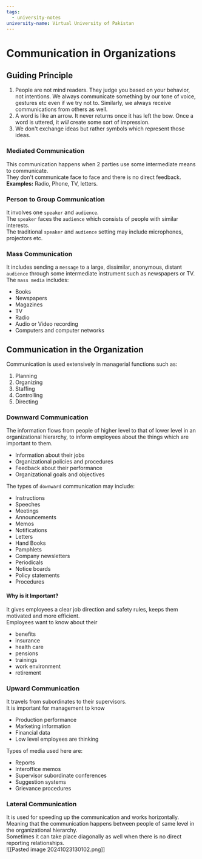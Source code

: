 ```yaml
---
tags:
  - university-notes
university-name: Virtual University of Pakistan
---
```


# Communication in Organizations
## Guiding Principle
1. People are not mind readers. They judge you based on your behavior, not intentions. We always communicate something by our tone of voice, gestures etc even if we try not to. Similarly, we always receive communications from others as well.
2. A word is like an arrow. It never returns once it has left the bow. Once a word is uttered, it _will_ create some sort of impression.
3. We don't exchange ideas but rather symbols which represent those ideas. 

### Mediated Communication
This communication happens when 2 parties use some intermediate means to communicate.  
They don't communicate face to face and there is no direct feedback.  
**Examples:** Radio, Phone, TV, letters.

### Person to Group Communication
It involves one `speaker` and `audience`.  
The `speaker` faces the `audience` which consists of people with similar interests.  
The traditional `speaker` and `audience` setting may include microphones, projectors etc.

### Mass Communication
It includes sending a `message` to a large, dissimilar, anonymous, distant `audience` through some intermediate instrument such as newspapers or TV.  
The `mass media` includes:

- Books
- Newspapers
- Magazines
- TV
- Radio
- Audio or Video recording
- Computers and computer networks

## Communication in the Organization
Communication is used extensively in managerial functions such as:

1. Planning
2. Organizing
3. Staffing
4. Controlling
5. Directing

### Downward Communication
The information flows from people of higher level to that of lower level in an organizational hierarchy, to inform employees about the things which are important to them.

- Information about their jobs 
- Organizational policies and procedures 
- Feedback about their performance
- Organizational goals and objectives

The types of `downward` communication may include:

- Instructions
- Speeches
- Meetings
- Announcements
- Memos
- Notifications
- Letters
- Hand Books
- Pamphlets
- Company newsletters
- Periodicals
- Notice boards
- Policy statements
- Procedures

#### Why is it Important?
It gives employees a clear job direction and safety rules, keeps them motivated and more efficient.  
Employees want to know about their 

- benefits
- insurance
- health care
- pensions
- trainings
- work environment
- retirement

### Upward Communication
It travels from subordinates to their supervisors.  
It is important for management to know

- Production performance
- Marketing information
- Financial data
- Low level employees are thinking

Types of media used here are:

- Reports
- Interoffice memos
- Supervisor subordinate conferences
- Suggestion systems
- Grievance procedures

### Lateral Communication
It is used for speeding up the communication and works horizontally.  
Meaning that the communication happens between people of same level in the organizational hierarchy.  
Sometimes it can take place diagonally as well when there is no direct reporting relationships.  
![[Pasted image 20241023130102.png]]
